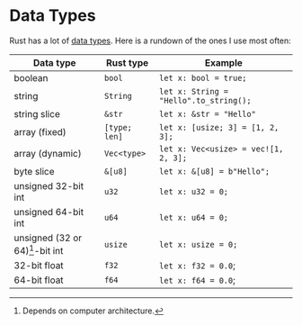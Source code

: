 # Data Types
Rust has a lot of [data types](https://doc.rust-lang.org/book/ch03-02-data-types.html). Here is a rundown of the ones I use most often:



| Data type                        |   Rust type   |   Example                                        |
| --------                         | -------       | -------                                          |
| boolean                          | `bool`        | `let x: bool = true;`                            |
| string                           | `String`      | `let x: String = "Hello".to_string();`           |
| string slice                     | `&str`        | `let x: &str = "Hello"`                          |
| array (fixed)                    | `[type; len]` | `let x: [usize; 3] = [1, 2, 3];`           |
| array (dynamic)                  | `Vec<type>`   | `let x: Vec<usize> = vec![1, 2, 3];`       |
| byte slice                       |  `&[u8]`      | `let x: &[u8] = b"Hello";`                       |
| unsigned 32-bit int              |   `u32`       | `let x: u32 = 0;`                                |
| unsigned 64-bit int              |   `u64`       | `let x: u64 = 0;`                                |
| unsigned (32 or 64)[^note]-bit int      |   `usize`     | `let x: usize = 0;`                       |
| 32-bit float                     | `f32`         | `let x: f32 = 0.0`;                                |
| 64-bit float                     | `f64`         | `let x: f64 = 0.0`;                                |

[^note]: Depends on computer architecture.
